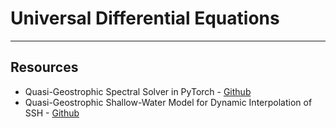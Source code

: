 # Universal Differential Equations


---
## Resources

* Quasi-Geostrophic Spectral Solver in PyTorch - [Github](https://github.com/hrkz/torchqg)
* Quasi-Geostrophic Shallow-Water Model for Dynamic Interpolation of SSH - [Github](https://github.com/redouanelg/qgsw-DI)